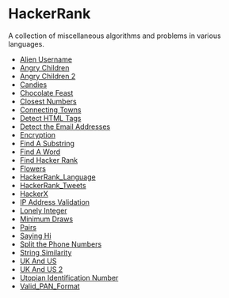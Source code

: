 HackerRank
==========

A collection of miscellaneous algorithms and problems in various languages.

- [Alien Username](https://www.hackerrank.com/challenges/alien-username)
- [Angry Children](https://www.hackerrank.com/contests/oct13/challenges/angry-children)
- [Angry Children 2](https://www.hackerrank.com/contests/oct13/challenges/angry-children-2)
- [Candies](https://www.hackerrank.com/challenges/candies)
- [Chocolate Feast](https://www.hackerrank.com/contests/oct13/challenges/chocolate-feast)
- [Closest Numbers](https://www.hackerrank.com/challenges/closest-numbers)
- [Connecting Towns](https://www.hackerrank.com/challenges/connecting-towns)
- [Detect HTML Tags](https://www.hackerrank.com/challenges/detect-html-tags)
- [Detect the Email Addresses](https://www.hackerrank.com/challenges/detect-the-email-addresses)
- [Encryption](https://www.hackerrank.com/challenges/encryption)
- [Find A Substring](https://www.hackerrank.com/challenges/find-substring)
- [Find A Word](https://www.hackerrank.com/challenges/find-a-word)
- [Find Hacker Rank](https://www.hackerrank.com/challenges/find-hackerrank)
- [Flowers](https://www.hackerrank.com/challenges/flowers)
- [HackerRank_Language](https://www.hackerrank.com/challenges/hackerrank-language)
- [HackerRank_Tweets](https://www.hackerrank.com/challenges/hackerrank-tweets)
- [HackerX](https://www.hackerrank.com/contests/oct13/challenges/missile-defend)
- [IP Address Validation](https://www.hackerrank.com/challenges/ip-address-validation)
- [Lonely Integer](https://www.hackerrank.com/challenges/lonely-integer)
- [Minimum Draws](https://www.hackerrank.com/challenges/minimum-draws)
- [Pairs](https://www.hackerrank.com/challenges/pairs)
- [Saying Hi](https://www.hackerrank.com/challenges/saying-hi)
- [Split the Phone Numbers](https://www.hackerrank.com/challenges/split-number)
- [String Similarity](https://www.hackerrank.com/challenges/string-similarity)
- [UK And US](https://www.hackerrank.com/submissions/code/948387)
- [UK And US 2](https://www.hackerrank.com/challenges/uk-and-us-2)
- [Utopian Identification Number](https://www.hackerrank.com/challenges/utopian-identification-number)
- [Valid_PAN_Format](https://www.hackerrank.com/challenges/valid-pan-format)
